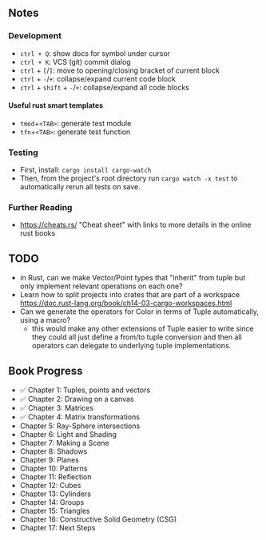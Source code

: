 ## Notes

### Development

- `ctrl + Q`: show docs for symbol under cursor
- `ctrl + K`: VCS (git) commit dialog
- `ctrl` + `[`/`]`: move to opening/closing bracket of current block
- `ctrl` + `-`/`+`: collapse/expand current code block
- `ctrl` + `shift` + `-`/`+`: collapse/expand all code blocks

#### Useful rust smart templates

- `tmod`+`<TAB>`: generate test module
- `tfn`+`<TAB>`: generate test function

### Testing

- First, install: `cargo install cargo-watch`
- Then, from the project's root directory run `cargo watch -x test` to automatically rerun all tests on save.

### Further Reading

- https://cheats.rs/ "Cheat sheet" with links to more details in the online rust books

## TODO

- in Rust, can we make Vector/Point types that "inherit" from tuple but only implement relevant operations on each one?
- Learn how to split projects into crates that are part of a
  workspace https://doc.rust-lang.org/book/ch14-03-cargo-workspaces.html
- Can we generate the operators for Color in terms of Tuple automatically, using a macro?
    - this would make any other extensions of Tuple easier to write since they could all just define a from/to tuple
      conversion and then all operators can delegate to underlying tuple implementations.

## Book Progress

- ✅ Chapter 1: Tuples, points and vectors
- ✅ Chapter 2: Drawing on a canvas
- ✅ Chapter 3: Matrices
- ✅ Chapter 4: Matrix transformations
- Chapter 5: Ray-Sphere intersections
- Chapter 6: Light and Shading
- Chapter 7: Making a Scene
- Chapter 8: Shadows
- Chapter 9: Planes
- Chapter 10: Patterns
- Chapter 11: Reflection
- Chapter 12: Cubes
- Chapter 13: Cylinders
- Chapter 14: Groups
- Chapter 15: Triangles
- Chapter 16: Constructive Solid Geometry (CSG)
- Chapter 17: Next Steps
